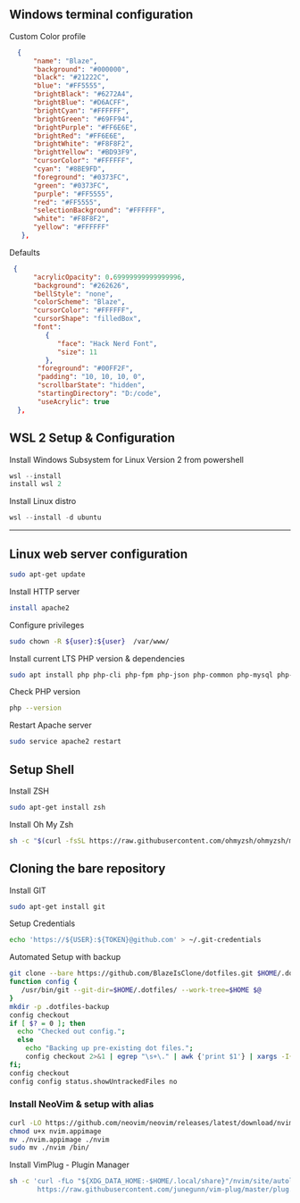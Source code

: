 
## Windows terminal configuration

Custom Color profile

```json
  {
      "name": "Blaze",
      "background": "#000000",
      "black": "#21222C",
      "blue": "#FF5555",
      "brightBlack": "#6272A4",
      "brightBlue": "#D6ACFF",
      "brightCyan": "#FFFFFF",
      "brightGreen": "#69FF94",
      "brightPurple": "#FF6E6E",
      "brightRed": "#FF6E6E",
      "brightWhite": "#F8F8F2",
      "brightYellow": "#BD93F9",
      "cursorColor": "#FFFFFF",
      "cyan": "#8BE9FD",
      "foreground": "#0373FC",
      "green": "#0373FC",
      "purple": "#FF5555",
      "red": "#FF5555",
      "selectionBackground": "#FFFFFF",
      "white": "#F8F8F2",
      "yellow": "#FFFFFF"
   },
```

Defaults

```json
 {
      "acrylicOpacity": 0.69999999999999996,
      "background": "#262626",
      "bellStyle": "none",
      "colorScheme": "Blaze",
      "cursorColor": "#FFFFFF",
      "cursorShape": "filledBox",
      "font":
         {
            "face": "Hack Nerd Font",
            "size": 11
         },
       "foreground": "#00FF2F",
       "padding": "10, 10, 10, 0",
       "scrollbarState": "hidden",
       "startingDirectory": "D:/code",
       "useAcrylic": true
  },

```


## WSL 2 Setup & Configuration

Install Windows Subsystem for Linux Version 2 from powershell

```powershell
wsl --install
install wsl 2
```

Install Linux distro

```powershell
wsl --install -d ubuntu
```

---


## Linux web server configuration

```bash
sudo apt-get update
```

Install HTTP server

```bash
install apache2
```

Configure privileges

```bash
sudo chown -R ${user}:${user}  /var/www/
```

Install current LTS PHP version & dependencies

```bash
sudo apt install php php-cli php-fpm php-json php-common php-mysql php-zip php-gd php-mbstring php-curl php-xml php-pear php-bcmath
```

Check PHP version

```bash
php --version
```

Restart Apache server

```bash
sudo service apache2 restart
```

## Setup Shell


Install ZSH

```bash
sudo apt-get install zsh
```

Install Oh My Zsh

```bash
sh -c "$(curl -fsSL https://raw.githubusercontent.com/ohmyzsh/ohmyzsh/master/tools/install.sh)"
```

## Cloning the bare repository

Install GIT

```bash
sudo apt-get install git
```

Setup Credentials

```bash
echo 'https://${USER}:${TOKEN}@github.com' > ~/.git-credentials
```
Automated Setup with backup

```bash
git clone --bare https://github.com/BlazeIsClone/dotfiles.git $HOME/.dotfiles
function config {
   /usr/bin/git --git-dir=$HOME/.dotfiles/ --work-tree=$HOME $@
}
mkdir -p .dotfiles-backup
config checkout
if [ $? = 0 ]; then
  echo "Checked out config.";
  else
    echo "Backing up pre-existing dot files.";
    config checkout 2>&1 | egrep "\s+\." | awk {'print $1'} | xargs -I{} mv {} .dotfiles-backup/{}
fi;
config checkout
config config status.showUntrackedFiles no
```


### Install NeoVim & setup with alias

```bash
curl -LO https://github.com/neovim/neovim/releases/latest/download/nvim.appimage
chmod u+x nvim.appimage
mv ./nvim.appimage ./nvim
sudo mv ./nvim /bin/
```

Install VimPlug - Plugin Manager

```bash
sh -c 'curl -fLo "${XDG_DATA_HOME:-$HOME/.local/share}"/nvim/site/autoload/plug.vim --create-dirs \
       https://raw.githubusercontent.com/junegunn/vim-plug/master/plug.vim'
```
